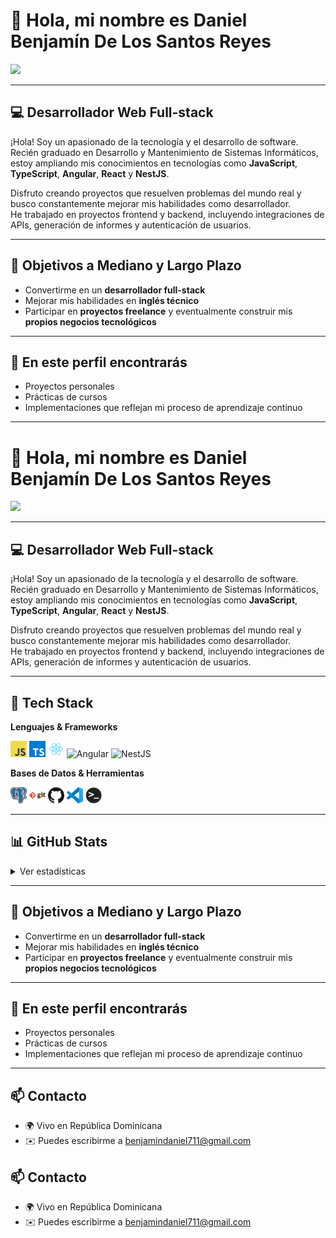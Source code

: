 # 👋 Hola, mi nombre es Daniel Benjamín De Los Santos Reyes  
![](https://user-images.githubusercontent.com/18350557/176309783-0785949b-9127-417c-8b55-ab5a4333674e.gif)

---

## 💻 Desarrollador Web Full-stack

¡Hola! Soy un apasionado de la tecnología y el desarrollo de software.  
Recién graduado en Desarrollo y Mantenimiento de Sistemas Informáticos, estoy ampliando mis conocimientos en tecnologías como **JavaScript**, **TypeScript**, **Angular**, **React** y **NestJS**.

Disfruto creando proyectos que resuelven problemas del mundo real y busco constantemente mejorar mis habilidades como desarrollador.  
He trabajado en proyectos frontend y backend, incluyendo integraciones de APIs, generación de informes y autenticación de usuarios.

---

## 🚀 Objetivos a Mediano y Largo Plazo

- Convertirme en un **desarrollador full-stack**
- Mejorar mis habilidades en **inglés técnico**
- Participar en **proyectos freelance** y eventualmente construir mis **propios negocios tecnológicos**

---

## 📁 En este perfil encontrarás

- Proyectos personales
- Prácticas de cursos
- Implementaciones que reflejan mi proceso de aprendizaje continuo

---

# 👋 Hola, mi nombre es Daniel Benjamín De Los Santos Reyes  
![](https://user-images.githubusercontent.com/18350557/176309783-0785949b-9127-417c-8b55-ab5a4333674e.gif)

---

## 💻 Desarrollador Web Full-stack

¡Hola! Soy un apasionado de la tecnología y el desarrollo de software.  
Recién graduado en Desarrollo y Mantenimiento de Sistemas Informáticos, estoy ampliando mis conocimientos en tecnologías como **JavaScript**, **TypeScript**, **Angular**, **React** y **NestJS**.

Disfruto creando proyectos que resuelven problemas del mundo real y busco constantemente mejorar mis habilidades como desarrollador.  
He trabajado en proyectos frontend y backend, incluyendo integraciones de APIs, generación de informes y autenticación de usuarios.

---

## 🧰 Tech Stack

**Lenguajes & Frameworks**

<p>
  <img src="https://raw.githubusercontent.com/github/explore/main/topics/javascript/javascript.png" alt="JavaScript" width="26" />
  <img src="https://raw.githubusercontent.com/github/explore/main/topics/typescript/typescript.png" alt="TypeScript" width="26" />
  <img src="https://raw.githubusercontent.com/github/explore/main/topics/react/react.png" alt="React" width="26" />
  <img src="https://angular.io/assets/images/logos/angular/angular.svg" alt="Angular" width="26" />
  <img src="https://cdn.icon-icons.com/icons2/2107/PNG/512/file_type_nestjs_icon_130355.png" alt="NestJS" width="26" />
</p>

**Bases de Datos & Herramientas**

<p>
  <img src="https://raw.githubusercontent.com/github/explore/main/topics/postgresql/postgresql.png" alt="PostgreSQL" width="26" />
  <img src="https://raw.githubusercontent.com/github/explore/main/topics/git/git.png" alt="Git" width="26" />
  <img src="https://raw.githubusercontent.com/github/explore/main/topics/github/github.png" alt="GitHub" width="26" />
  <img src="https://raw.githubusercontent.com/github/explore/main/topics/visual-studio-code/visual-studio-code.png" alt="VS Code" width="26" />
  <img src="https://raw.githubusercontent.com/github/explore/main/topics/terminal/terminal.png" alt="Terminal" width="26" />
</p>

---

## 📊 GitHub Stats

<details>
  <summary>Ver estadísticas</summary>

  <img src="https://github-readme-stats.vercel.app/api?username=DanielBenjamin12&show_icons=true&theme=radical" alt="Daniel's GitHub Stats" />
  
</details>

---

## 🚀 Objetivos a Mediano y Largo Plazo

- Convertirme en un **desarrollador full-stack**
- Mejorar mis habilidades en **inglés técnico**
- Participar en **proyectos freelance** y eventualmente construir mis **propios negocios tecnológicos**

---

## 📁 En este perfil encontrarás

- Proyectos personales
- Prácticas de cursos
- Implementaciones que reflejan mi proceso de aprendizaje continuo

---

## 📫 Contacto

- 🌍 Vivo en República Dominicana  
- ✉️ Puedes escribirme a [benjamindaniel711@gmail.com](mailto:benjamindaniel711@gmail.com)


## 📫 Contacto

- 🌍 Vivo en República Dominicana  
- ✉️ Puedes escribirme a [benjamindaniel711@gmail.com](mailto:benjamindaniel711@gmail.com)
